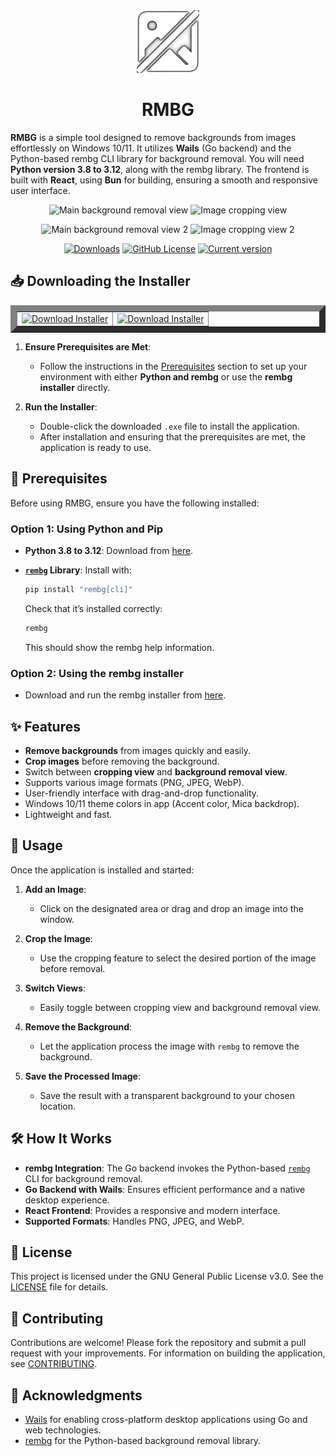 <div align="center"><img src="./build/appicon.png" width="100px"></div>
<h1 align="center">RMBG</h1>

**RMBG** is a simple tool designed to remove backgrounds from images effortlessly on Windows 10/11. It utilizes **Wails** (Go backend) and the Python-based rembg CLI library for background removal. You will need **Python version 3.8 to 3.12**, along with the rembg library. The frontend is built with **React**, using **Bun** for building, ensuring a smooth and responsive user interface.

<p align="center">
  <img src="https://github.com/user-attachments/assets/151b6e26-b891-479c-b13e-1cfa915913e2" alt="Main background removal view" width="49.5%">
  <img src="https://github.com/user-attachments/assets/d1876e1b-7607-4522-b9fa-0e394dc84215" alt="Image cropping view" width="49.5%">
</p>
<p align="center">
  <img src="https://github.com/user-attachments/assets/fb241b5f-e30b-4a88-99e2-66b2c23a4554" alt="Main background removal view 2" width="49.5%">
  <img src="https://github.com/user-attachments/assets/e2badf40-4038-4398-b48a-f32b9cd74f5b" alt="Image cropping view 2" width="49.5%">
</p>

<div align="center">

[![Downloads](https://img.shields.io/github/downloads/VdanielVPL/RMBG/total.svg?style=for-the-badge)](https://github.com/VdanielVPL/RMBG/releases)  [![GitHub License](https://img.shields.io/github/license/VdanielVPL/RMBG?style=for-the-badge)](https://www.gnu.org/licenses/gpl-3.0.en.html)  [![Current version](https://img.shields.io/github/v/release/VdanielVPL/RMBG?label=version&style=for-the-badge)](https://github.com/VdanielVPL/RMBG/releases)

</div>

## 📥 Downloading the Installer

<table border="10">
  <tr>
    <td align="center" valign="middle">
      <a href="https://github.com/VdanielVPL/RMBG/releases/latest/download/RMBG-setup.exe">
        <img height="40"
             src="https://img.shields.io/badge/download-blue?style=for-the-badge"
             alt="Download Installer">
      </a>
    </td>
    <td align="center" valign="middle">
      <a href="https://github.com/VdanielVPL/RMBG/releases/latest/download/RMBG-setup.exe">
        <img height="40"
             src="https://github.com/user-attachments/assets/1ccd8012-3ec5-4458-8e63-9357d0cc7fb5"
             alt="Download Installer">
      </a>
    </td>
  </tr>
</table>

1. **Ensure Prerequisites are Met**:
   - Follow the instructions in the [Prerequisites](#-prerequisites) section to set up your environment with either **Python and rembg** or use the **rembg installer** directly.

2. **Run the Installer**:
   - Double-click the downloaded `.exe` file to install the application.
   - After installation and ensuring that the prerequisites are met, the application is ready to use.

## 📝 Prerequisites

Before using RMBG, ensure you have the following installed:

### Option 1: Using Python and Pip

- **Python 3.8 to 3.12**: Download from [here](https://www.python.org/downloads/).
- **[`rembg`](https://github.com/danielgatis/rembg) Library**: Install with:
  
  ```bash
  pip install "rembg[cli]"
  ```
  Check that it’s installed correctly:
  ```bash
  rembg
  ```
  This should show the rembg help information.

### Option 2: Using the rembg installer

- Download and run the rembg installer from [here](https://github.com/danielgatis/rembg/releases/latest/download/rembg-cli-installer.exe).

## ✨ Features

- **Remove backgrounds** from images quickly and easily.
- **Crop images** before removing the background.
- Switch between **cropping view** and **background removal view**.
- Supports various image formats (PNG, JPEG, WebP).
- User-friendly interface with drag-and-drop functionality.
- Windows 10/11 theme colors in app (Accent color, Mica backdrop).
- Lightweight and fast.

## 🚀 Usage

Once the application is installed and started:

1. **Add an Image**:
   - Click on the designated area or drag and drop an image into the window.

2. **Crop the Image**:
   - Use the cropping feature to select the desired portion of the image before removal.

3. **Switch Views**:
   - Easily toggle between cropping view and background removal view.

4. **Remove the Background**:
   - Let the application process the image with `rembg` to remove the background.

5. **Save the Processed Image**:
   - Save the result with a transparent background to your chosen location.

## 🛠️ How It Works

- **rembg Integration**: The Go backend invokes the Python-based [`rembg`](https://github.com/danielgatis/rembg) CLI for background removal.
- **Go Backend with Wails**: Ensures efficient performance and a native desktop experience.
- **React Frontend**: Provides a responsive and modern interface.
- **Supported Formats**: Handles PNG, JPEG, and WebP.

## 📜 License

This project is licensed under the GNU General Public License v3.0. See the [LICENSE](LICENSE) file for details.

## 🤝 Contributing

Contributions are welcome! Please fork the repository and submit a pull request with your improvements. For information on building the application, see [CONTRIBUTING](CONTRIBUTING.md).

## 🙏 Acknowledgments

- [Wails](https://wails.io/) for enabling cross-platform desktop applications using Go and web technologies.
- [rembg](https://github.com/danielgatis/rembg) for the Python-based background removal library.
